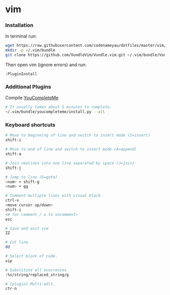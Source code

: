 # vim

### Installation

In terminal run:
```bash
wget https://raw.githubusercontent.com/codenameyau/dotfiles/master/vim/.vimrc -P ~
mkdir -p ~/.vim/bundle
git clone https://github.com/VundleVim/Vundle.vim.git ~/.vim/bundle/Vundle.vim
```

Then open vim (ignore errors) and run:
```vim
:PluginInstall
```

### Additional Plugins

Compile [YouCompleteMe](https://github.com/valloric/youcompleteme#installation)
```bash
# It usually takes about 5 minutes to complete.
~/.vim/bundle/youcompleteme/install.py --all
```

### Keyboard shortcuts

```bash
# Move to beginning of line and switch to insert mode (I=insert)
shift-i

# Move to end of line and switch to insert mode (A=append)
shift-a

# Join newlines into one line separated by space (J=join)
shift-j

# Jump to line (G=goto)
<num> + shift-g
<num> + gg

# Comment multiple lines with visual block.
ctrl-v
<move cursor up/down>
shift-i
<# for comment / x to uncomment>
esc

# Save and exit vim
ZZ

# Cut line.
dd

# Select block of code.
vip

# Substitute all ocurrences
:%s/string/replaced_string/g

# [plugin] Multi-edit.
ctr-n
```
